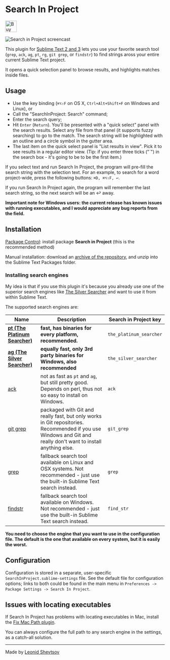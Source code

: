 # Search In Project

<a href='https://ko-fi.com/X8X19BQH' target='_blank'><img height='36' style='border:0px;height:36px;' src='https://az743702.vo.msecnd.net/cdn/kofi1.png?v=0' border='0' alt='Buy Me a Coffee at ko-fi.com' /></a>

![Search in Project screencast](https://raw.githubusercontent.com/leonid-shevtsov/SearchInProject_SublimeText/screencast/screencast.gif)

This plugin for [Sublime Text 2 and 3](http://www.sublimetext.com/) lets you use your favorite search tool (`grep`, `ack`, `ag`, `pt`, `rg`, `git grep`, or `findstr`) to find strings aross your entire current Sublime Text project.

It opens a quick selection panel to browse results, and highlights matches inside files.

## Usage

* Use the key binding (`⌘⌥⇧F` on OS X, `Ctrl+Alt+Shift+F` on Windows and Linux), or
* Call the "SearchInProject: Search" command;
* Enter the search query;
* Hit `Enter` (`Return`). You'll be presented with a "quick select" panel with the search results. Select any file from that panel (it supports fuzzy searching) to go to the match. The search string will be highlighted with an outline and a circle symbol in the gutter area.
* The last item on the quick select panel is "List results in view". Pick it to see results in a regular editor view. (Tip: if you enter three ticks ("`") in the search box - it's going to be to be the first item.)

If you select text and run Search In Project, the program will pre-fill the search string with the selection text. For an example, to search for a word project-wide, press the following buttons: `⌘D, ⌘⌥⇧F, ↩`.

If you run Search In Project again, the program will remember the last search string, so the next search will be an ↩ away.

**Important note for Windows users: the current release has known issues with running executables, and I would appreciate any bug reports from the field.**

## Installation

[Package Control](http://sublime.wbond.net): install package **Search in Project** (this is the recommended method)

Manual installation: download an [archive of the repository](https://github.com/leonid-shevtsov/SearchInProject_SublimeText/archive/master.zip), and unzip into the Sublime Text Packages folder.

### Installing search engines

My idea is that if you use this plugin it's because you already use one of the superior search engines like [The Silver Searcher](https://github.com/ggreer/the_silver_searcher) and want to use it from within Sublime Text.

The supported search engines are:

| Name                                                                                      | Description                                                                                                                                                   | Search in Project key   |
| ----------------------------------------------------------------------------------------- | ------------------------------------------------------------------------------------------------------------------------------------------------------------- | ----------------------- |
| **[pt (The Platinum Searcher)](https://github.com/monochromegane/the_platinum_searcher)** | **fast, has binaries for every platform, recommended.**                                                                                                       | `the_platinum_searcher` |
| **[ag (The Silver Searcher)](http://geoff.greer.fm/ag/)**                                 | **equally fast, only 3rd party binaries for Windows, also recommended**                                                                                       | `the_silver_searcher`   |
| [ack](http://beyondgrep.com/)                                                             | not as fast as `pt` and `ag`, but still pretty good. Depends on perl, thus not so easy to install on Windows.                                                 | `ack`                   |
| [git grep](http://git-scm.com/docs/git-grep)                                              | packaged with Git and really fast, but only works in Git repositories. Recommended if you use Windows and Git and really don't want to install anything else. | `git_grep`              |
| [grep](https://en.wikipedia.org/wiki/Grep)                                                | fallback search tool available on Linux and OSX systems. Not recommended - just use the built-in Sublime Text search instead.                                 | `grep`                  |
| [findstr](https://technet.microsoft.com/en-us/library/Bb490907.aspx)                      | fallback search tool available on Windows. Not recommended - just use the built-in Sublime Text search instead.                                               | `find_str`              |

**You need to choose the engine that you want to use in the configuration file. The default is the one that available on every system, but it is easily the worst.**

## Configuration

Configuration is stored in a separate, user-specific `SearchInProject.sublime-settings` file. See the default file for configuration options; links to both could be
found in the main menu in `Preferences -> Package Settings -> Search In Project`.

## Issues with locating executables

If Search In Project has problems with locating executables in Mac, install the [Fix Mac Path plugin](https://github.com/int3h/SublimeFixMacPath).

You can always configure the full path to any search engine in the settings, as a catch-all solution.

---

Made by [Leonid Shevtsov](http://leonid.shevtsov.me)
